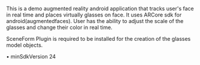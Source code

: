 This is a demo augmented reality android application that tracks user's face in real time and places virtually glasses on face. It uses ARCore sdk for android(augmentedfaces). User has the ability to adjust the scale of the glasses and change their color in real time.

SceneForm Plugin is required to be installed for the creation of the glasses model objects.

• minSdkVersion 24



